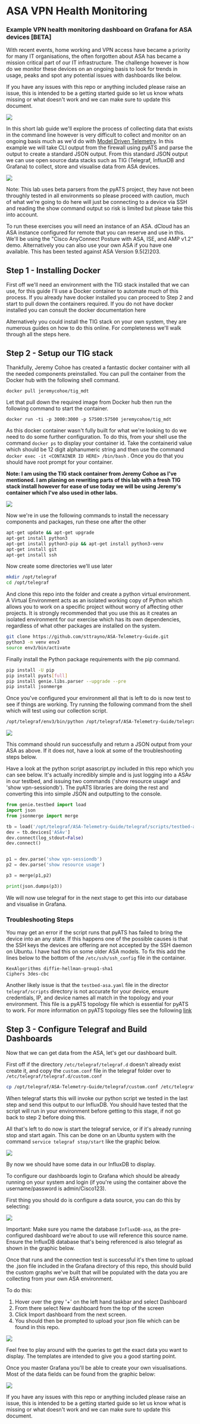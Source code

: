 # ASA VPN Health Monitoring

### Example VPN health monitoring dashboard on Grafana for ASA devices [BETA]

With recent events, home working and VPN access have became a priority for many IT organisations, the often forgotten about ASA has became a mission critical part of our IT infrastructure. The challenge however is how do we monitor these devices on an ongoing basis to look for trends in usage, peaks and spot any potential issues with dashboards like below.

If you have any issues with this repo or anything included please raise an issue, this is intended to be a getting started guide so let us know whats missing or what doesn't work and we can make sure to update this document.

![](./images/dashboard-1.png)

In this short lab guide we'll explore the process of collecting data that exists in the command line however is very difficult to collect and monitor on an ongoing basis much as we'd do with [Model Driven Telemetry](https://github.com/sttrayno/Network-Telemetry-Lab-Guide). In this example we will take CLI output from the firewall using pyATS and parse the output to create a standard JSON output. From this standard JSON output we can use open source data stacks such as TIG (Telegraf, InfluxDB and Grafana) to collect, store and visualise data from ASA devices.

![](./images/dashboard.png)

Note: This lab uses beta parsers from the pyATS project, they have not been throughly tested in all environments so please proceed with caution, much of what we're going to do here will just be connecting to a device via SSH and reading the show command output so risk is limited but please take this into account.

To run these exercises you will need an instance of an ASA. dCloud has an ASA instance configured for remote that you can reserve and use in this. We'll be using the "Cisco AnyConnect Posture with ASA, ISE, and AMP v1.2" demo. Alternatively you can also use your own ASA if you have one available. This has been tested against ASA Version 9.5(2)203.

## Step 1 - Installing Docker

First off we'll need an environment with the TIG stack installed that we can use, for this guide I'll use a Docker container to automate much of this process. If you already have docker installed you can proceed to Step 2 and start to pull down the containers required. If you do not have docker installed you can consult the docker documentation here

Alternatively you could install the TIG stack on your own system, they are numerous guides on how to do this online. For completeness we'll walk through all the steps here.

## Step 2 - Setup our TIG stack

Thankfully, Jeremy Cohoe has created a fantastic docker container with all the needed components preinstalled. You can pull the container from the Docker hub with the following shell command.

```
docker pull jeremycohoe/tig_mdt
```

Let that pull down the required image from Docker hub then run the following command to start the container.

```
docker run -ti -p 3000:3000 -p 57500:57500 jeremycohoe/tig_mdt
```

As this docker container wasn't fully built for what we're looking to do we need to do some further configuration. To do this, from your shell use the command `docker ps` to display your container id. Take the containerid value which should be 12 digit alphanumeric string and then use the command `docker exec -it <CONTAINER ID HERE> /bin/bash` . Once you do that you should have root prompt for your container.

**Note: I am using the TIG stack container from Jeremy Cohoe as I've mentioned. I am planing on rewriting parts of this lab with a fresh TIG stack install however for ease of use today we will be using Jeremy's container which I've also used in other labs.**

![](./images/docker-exec.gif)

Now we're in use the following commands to install the necessary components and packages, run these one after the other

```bash
apt-get update && apt-get upgrade
apt-get install python3
apt-get install python3-pip && apt-get install python3-venv
apt-get install git
apt-get install ssh
```

Now create some directories we'll use later

```bash
mkdir /opt/telegraf
cd /opt/telegraf
```

And clone this repo into the folder and create a python virtual environment. A Virtual Environment acts as an isolated working copy of Python which allows you to work on a specific project without worry of affecting other projects. It is strongly recommended that you use this as it creates an isolated environment for our exercise which has its own dependencies, regardless of what other packages are installed on the system.

```bash
git clone https://github.com/sttrayno/ASA-Telemetry-Guide.git
python3 -m venv env3
source env3/bin/activate
```

Finally install the Python package requirements with the pip command.

```bash
pip install -U pip
pip install pyats[full]
pip install genie.libs.parser --upgrade --pre
pip install jsonmerge
```

Once you've configured your environment all that is left to do is now test to see if things are working. Try running the following command from the shell which will test using our collection script.

```bash
/opt/telegraf/env3/bin/python /opt/telegraf/ASA-Telemetry-Guide/telegraf/scripts/asascript.py
```

![](./images/run-command.gif)

This command should run successfully and return a JSON output from your ASA as above. If it does not, have a look at some of the troubleshooting steps below.

Have a look at the python script asascript.py included in this repo which you can see below. It's actually incredibly simple and is just logging into a ASAv in our testbed, and issuing two commands ('show resource usage' and 'show vpn-sessiondb'). The pyATS libraries are doing the rest and converting this into simple JSON and outputting to the console.

```python
from genie.testbed import load
import json
from jsonmerge import merge

tb = load('/opt/telegraf/ASA-Telemetry-Guide/telegraf/scripts/testbed-asa.yaml')
dev = tb.devices['ASAv']
dev.connect(log_stdout=False)
dev.connect()


p1 = dev.parse('show vpn-sessiondb')
p2 = dev.parse('show resource usage')

p3 = merge(p1,p2)

print(json.dumps(p3))
```

We will now use telegraf for in the next stage to get this into our database and visualise in Grafana.

### Troubleshooting Steps

You may get an error if the script runs that pyATS has failed to bring the device into an any state. If this happens one of the possible causes is that the SSH keys the devices are offering are not accepted by the SSH daemon on Ubuntu. I have had this on some older ASA models. To fix this add the lines below to the bottom of the `/etc/ssh/ssh_config` file in the container.

```
KexAlgorithms diffie-hellman-group1-sha1
Ciphers 3des-cbc
```

Another likely issue is that the `testbed-asa.yaml` file in the director `telegraf/scripts` directory is not accurate for your device, ensure credentials, IP, and device names all match in the topology and your environment. This file is a pyATS topology file which is essential for pyATS to work. For more information on pyATS topology files see the following [link](https://developer.cisco.com/docs/pyats/#!connection-to-devices)

## Step 3 - Configure Telegraf and Build Dashboards

Now that we can get data from the ASA, let's get our dashboard built.

First off if the directory `/etc/telegraf/telegraf.d` doesn't already exist create it, and copy the `custom.conf` file in the telegraf folder over to `/etc/telegraf/telegraf.d/custom.conf`

```bash
cp /opt/telegraf/ASA-Telemetry-Guide/telegraf/custom.conf /etc/telegraf/telegraf.d/custom.conf
```

When telegraf starts this will invoke our python script we tested in the last step and send this output to our InfluxDB. You should have tested that the script will run in your environment before getting to this stage, if not go back to step 2 before doing this.

All that's left to do now is start the telegraf service, or if it's already running stop and start again. This can be done on an Ubuntu system with the command `service telegraf stop/start` like the graphic below.

![](./images/telegraf-config.gif)

By now we should have some data in our InfluxDB to display.

To configure our dashboards login to Grafana which should be already running on your system and login (if you're using the container above the username/password is admin/Cisco123).

First thing you should do is configure a data source, you can do this by selecting:

![](./images/configure-db.gif)

Important: Make sure you name the database `InfluxDB-asa`, as the pre-configured dashboard we're about to use will reference this source name. Ensure the InfluxDB database that's being referenced is also telegraf as shown in the graphic below.

Once that runs and the connection test is successful it's then time to upload the .json file included in the Grafana directory of this repo, this should build the custom graphs we've built that will be populated with the data you are collecting from your own ASA environment.

To do this:

1. Hover over the grey '+' on the left hand taskbar and select Dashboard
2. From there select New dashboard from the top of the screen
3. Click Import dashboard from the next screen.
4. You should then be prompted to upload your json file which can be found in this repo.

![](./images/dashboard-import.gif)

Feel free to play around with the queries to get the exact data you want to display. The templates are intended to give you a good starting point.

Once you master Grafana you'll be able to create your own visualisations. Most of the data fields can be found from the graphic below:

![](./images/config-grafana.gif)

If you have any issues with this repo or anything included please raise an issue, this is intended to be a getting started guide so let us know what is missing or what doesn't work and we can make sure to update this document.
